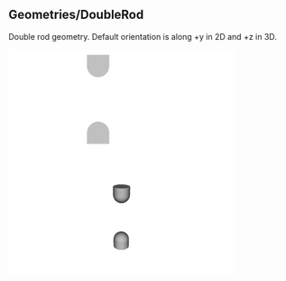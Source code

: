 ## Geometries/DoubleRod

Double rod geometry. Default orientation is along +y in 2D and +z in 3D.

<p float="left">
<img src="DoubleRod2D.png" alt="2D" width="400"/>
<img src="DoubleRod3D.png" alt="3D" width="400"/>
</p>

